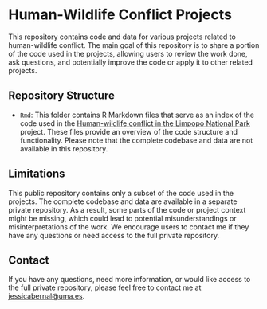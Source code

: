 
# Human-Wildlife Conflict Projects

This repository contains code and data for various projects related to human-wildlife conflict. The main goal of this repository is to share a portion of the code used in the projects, allowing users to review the work done, ask questions, and potentially improve the code or apply it to other related projects.

## Repository Structure

- `Rmd`: This folder contains R Markdown files that serve as an index of the code used in the [Human-wildlife conflict in the Limpopo National Park](http://dx.doi.org/10.13140/RG.2.2.19459.99361) project. These files provide an overview of the code structure and functionality. Please note that the complete codebase and data are not available in this repository.

## Limitations

This public repository contains only a subset of the code used in the projects. The complete codebase and data are available in a separate private repository. As a result, some parts of the code or project context might be missing, which could lead to potential misunderstandings or misinterpretations of the work. We encourage users to contact me if they have any questions or need access to the full private repository.

## Contact

If you have any questions, need more information, or would like access to the full private repository, please feel free to contact me at jessicabernal@uma.es.

